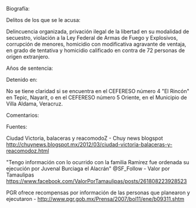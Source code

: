 Biografía:

Delitos de los que se le acusa:  

Delincuencia organizada, privación ilegal de la libertad en su modalidad de secuestro, violación a la Ley Federal de Armas de Fuego y Explosivos, corrupción de menores, homicidio con modificativa agravante de ventaja, en grado de tentativa y homicidio calificado en contra de 72 personas de origen extranjero.

Años de sentencia: 

Detenido en:

No se tiene claridad si se encuentra en  el CEFERESO número 4 "El Rincón" en Tepic, Nayarit, o en el CEFERESO número 5 Oriente, en el Municipio de Villa Aldama, Veracruz.

Comentarios: 

Fuentes:

Ciudad Victoria, balaceras y reacomodoZ - Chuy news blogspot http://chuynews.blogspot.mx/2012/03/ciudad-victoria-balaceras-y-reacomodoz.html

"Tengo información con lo ocurrido con la familia Ramirez fue ordenada su ejecución por Juvenal Burciaga el Alacrán" @SF_Follow - Valor por Tamaulipas https://www.facebook.com/ValorPorTamaulipas/posts/261808223928523

PGR ofrece recompensas por información de las personas que planearon y ejecutaron - http://www.pgr.gob.mx/Prensa/2007/bol11/ene/b09311.shtm

